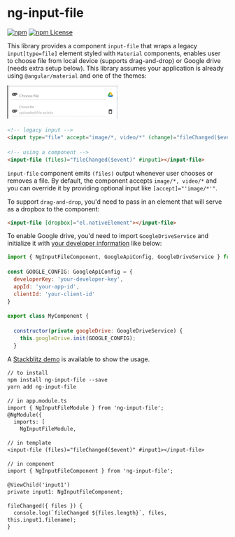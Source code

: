 # ng-input-file

[![npm](https://img.shields.io/npm/v/ng-input-file.svg)](https://www.npmjs.com/package/ng-input-file)
[![npm License](https://img.shields.io/npm/l/ng-input-file.svg?style=flat-square)](https://opensource.org/licenses/mit-license.php)

This library provides a component `input-file` that wraps a legacy `input[type=file]` element styled with `Material` components, enables user to choose file from local device (supports drag-and-drop) or Google drive (needs extra setup below). This library assumes your application is already using `@angular/material` and one of the themes:

<img width="50%" src="https://raw.githubusercontent.com/bob-lee/ng-notes/master/projects/ng-input-file/ng-input-file.PNG">

```html
<!-- legacy input -->
<input type="file" accept="image/*, video/*" (change)="fileChanged($event)">

<!-- using a component -->
<input-file (files)="fileChanged($event)" #input1></input-file>
```

`input-file` component emits `(files)` output whenever user chooses or removes a file. By default, the component accepts `image/*, video/*` and you can override it by providing optional input like `[accept]="'image/*'"`. 

To support `drag-and-drop`, you'd need to pass in an element that will serve as a dropbox to the component:
```html
<input-file [dropbox]="el.nativeElement"></input-file>
```

To enable Google drive, you'd need to import `GoogleDriveService` and initialize it with [your developer information](https://developers.google.com/drive/api/v3/picker) like below:
```javascript
import { NgInputFileComponent, GoogleApiConfig, GoogleDriveService } from 'ng-input-file';

const GOOGLE_CONFIG: GoogleApiConfig = {
  developerKey: 'your-developer-key',
  appId: 'your-app-id',
  clientId: 'your-client-id'
}

export class MyComponent {

  constructor(private googleDrive: GoogleDriveService) {
    this.googleDrive.init(GOOGLE_CONFIG);
  }
```

A [Stackblitz demo](https://stackblitz.com/edit/angular-ng-input-file) is available to show the usage.


```
// to install
npm install ng-input-file --save
yarn add ng-input-file

// in app.module.ts
import { NgInputFileModule } from 'ng-input-file';
@NgModule({
  imports: [
    NgInputFileModule,

// in template
<input-file (files)="fileChanged($event)" #input1></input-file>

// in component
import { NgInputFileComponent } from 'ng-input-file';

@ViewChild('input1')
private input1: NgInputFileComponent;

fileChanged({ files }) {
  console.log(`fileChanged ${files.length}`, files, this.input1.filename);
}
```
